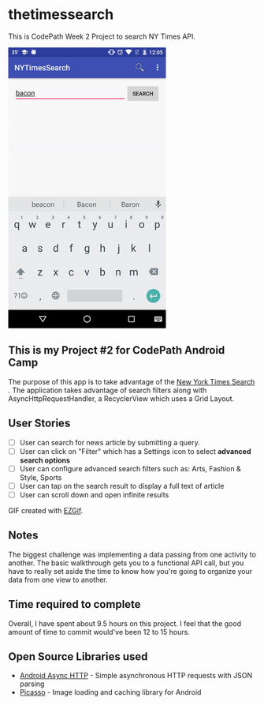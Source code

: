 # thetimessearch
This is CodePath Week 2 Project to search NY Times API.

![Times Search Gif](/timesapp.gif "An animated image showing use.")

## This is my Project #2 for CodePath Android Camp

The purpose of this app is to take advantage of the [New York Times Search ](http://developer.nytimes.com/). The application takes advantage of search filters along with AsyncHttpRequestHandler, a RecyclerView which uses a Grid Layout.  

## User Stories

* [ ] User can search for news article by submitting a query.
* [ ] User can click on "Filter" which has a Settings icon to select **advanced search options**
* [ ] User can configure advanced search filters such as: Arts, Fashion & Style, Sports
* [ ] User can tap on the search result to display a full text of article  
* [ ] User can scroll down and open infinite results

GIF created with [EZGif](http://ezgif.com/video-to-gif/db6e243d4a.mp4).

## Notes

The biggest challenge was implementing a data passing from one activity to another. The basic walkthrough gets you to a functional API call, but you have to really set aside the time to know how you're going to organize your data from one view to another.  

## Time required to complete

Overall, I have spent about 9.5 hours on this project. I feel that the good amount of time to commit would've been 12 to 15 hours.  

## Open Source Libraries used

- [Android Async HTTP](https://github.com/loopj/android-async-http) - Simple asynchronous HTTP requests with JSON parsing
- [Picasso](http://square.github.io/picasso/) - Image loading and caching library for Android